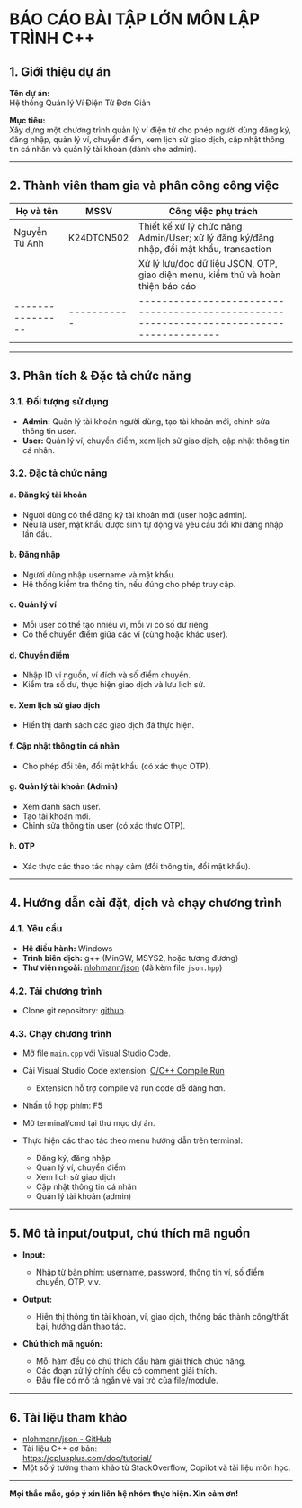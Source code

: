 # BÁO CÁO BÀI TẬP LỚN MÔN LẬP TRÌNH C++

## 1. Giới thiệu dự án

**Tên dự án:**  
Hệ thống Quản lý Ví Điện Tử Đơn Giản

**Mục tiêu:**  
Xây dựng một chương trình quản lý ví điện tử cho phép người dùng đăng ký, đăng nhập, quản lý ví, chuyển điểm, xem lịch sử giao dịch, cập nhật thông tin cá nhân và quản lý tài khoản (dành cho admin).

---

## 2. Thành viên tham gia và phân công công việc

| Họ và tên      |  MSSV      | Công việc phụ trách                                                                     |
|----------------|----------- |-----------------------------------------------------------------------------------------|
| Nguyễn Tú Anh  | K24DTCN502 | Thiết kế xử lý chức năng Admin/User; xử lý đăng ký/đăng nhập, đổi mật khẩu, transaction |
|                |            | Xử lý lưu/đọc dữ liệu JSON, OTP, giao diện menu, kiểm thử và hoàn thiện báo cáo         |
|----------------|----------- |-----------------------------------------------------------------------------------------|

---

## 3. Phân tích & Đặc tả chức năng

### 3.1. Đối tượng sử dụng
- **Admin:** Quản lý tài khoản người dùng, tạo tài khoản mới, chỉnh sửa thông tin user.
- **User:** Quản lý ví, chuyển điểm, xem lịch sử giao dịch, cập nhật thông tin cá nhân.

### 3.2. Đặc tả chức năng

#### a. Đăng ký tài khoản
- Người dùng có thể đăng ký tài khoản mới (user hoặc admin).
- Nếu là user, mật khẩu được sinh tự động và yêu cầu đổi khi đăng nhập lần đầu.

#### b. Đăng nhập
- Người dùng nhập username và mật khẩu.
- Hệ thống kiểm tra thông tin, nếu đúng cho phép truy cập.

#### c. Quản lý ví
- Mỗi user có thể tạo nhiều ví, mỗi ví có số dư riêng.
- Có thể chuyển điểm giữa các ví (cùng hoặc khác user).

#### d. Chuyển điểm
- Nhập ID ví nguồn, ví đích và số điểm chuyển.
- Kiểm tra số dư, thực hiện giao dịch và lưu lịch sử.

#### e. Xem lịch sử giao dịch
- Hiển thị danh sách các giao dịch đã thực hiện.

#### f. Cập nhật thông tin cá nhân
- Cho phép đổi tên, đổi mật khẩu (có xác thực OTP).

#### g. Quản lý tài khoản (Admin)
- Xem danh sách user.
- Tạo tài khoản mới.
- Chỉnh sửa thông tin user (có xác thực OTP).

#### h. OTP
- Xác thực các thao tác nhạy cảm (đổi thông tin, đổi mật khẩu).

---

## 4. Hướng dẫn cài đặt, dịch và chạy chương trình

### 4.1. Yêu cầu
- **Hệ điều hành:** Windows
- **Trình biên dịch:** g++ (MinGW, MSYS2, hoặc tương đương)
- **Thư viện ngoài:** [nlohmann/json](https://github.com/nlohmann/json) (đã kèm file `json.hpp`)

### 4.2. Tải chương trình
- Clone git repository: [github](https://github.com/TuZit/BTL_C-.git).

### 4.3. Chạy chương trình
- Mở file `main.cpp` với Visual Studio Code.
- Cài Visual Studio Code extension: [C/C++ Compile Run](https://marketplace.visualstudio.com/items?itemName=danielpinto8zz6.c-cpp-compile-run)
    + Extension hỗ trợ compile và run code dễ dàng hơn.
- Nhấn tổ hợp phím: F5
- Mở terminal/cmd tại thư mục dự án.

- Thực hiện các thao tác theo menu hướng dẫn trên terminal:
    + Đăng ký, đăng nhập
    + Quản lý ví, chuyển điểm
    + Xem lịch sử giao dịch
    + Cập nhật thông tin cá nhân
    + Quản lý tài khoản (admin)

---

## 5. Mô tả input/output, chú thích mã nguồn

- **Input:**  
    + Nhập từ bàn phím: username, password, thông tin ví, số điểm chuyển, OTP, v.v.
- **Output:**  
    + Hiển thị thông tin tài khoản, ví, giao dịch, thông báo thành công/thất bại, hướng dẫn thao tác.

- **Chú thích mã nguồn:**  
    + Mỗi hàm đều có chú thích đầu hàm giải thích chức năng.
    + Các đoạn xử lý chính đều có comment giải thích.
    + Đầu file có mô tả ngắn về vai trò của file/module.

---

## 6. Tài liệu tham khảo

- [nlohmann/json - GitHub](https://github.com/nlohmann/json)
- Tài liệu C++ cơ bản:  
https://cplusplus.com/doc/tutorial/
- Một số ý tưởng tham khảo từ StackOverflow, Copilot và tài liệu môn học.

---

**Mọi thắc mắc, góp ý xin liên hệ nhóm thực hiện. Xin cảm ơn!**